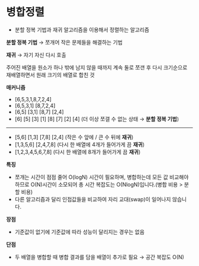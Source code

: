 # 병합정렬

- 분할 정복 기법과 재귀 알고리즘을 이용해서 정렬하는 알고리즘

**분할 정복 기법** → 쪼개어 작은 문제들을 해결하는 기법

**재귀** → 자기 자신 다시 호출

주어진 배열을 원소가 하나 밖에 남지 않을 때까지 계속 둘로 쪼갠 후 다시 크기순으로 재배열하면서 원래 크기의 배열로 합친 것

**매커니즘**

- [6,5,3,1,8,7,2,4]
- [6,5,3,1] [8,7,2,4]
- [6,5] [3,1] [8,7] [2,4]
- [6] [5] [3] [1] [8] [7] [2] [4] (더 이상 쪼갤 수 없는 상태 → **분할 정복 기법**)

---

- [5,6] [1,3] [7,8] [2,4] (작은 수 앞에 / 큰 수 뒤에 **재귀**)
- [1,3,5,6] [2,4,7,8] (다시 한 배열에 4개가 들어가게 끔 **재귀**)
- [1,2,3,4,5,6,7,8] (다시 한 배열에 8개가 들어가게 끔 **재귀**)

**특징**

- 쪼개는 시간이 점점 줄어 O(logN) 시간이 필요하며, 병합하는데 모든 값 비교해야하므로 O(N)시간이 소모되어 총 시간 복잡도는 O(NlogN)입니다.(병합 비용 > 분할 비용)
- 다른 알고리즘과 달리 인접값들을 비교하여 자리 교대(swap)이 일어나지 않습니다.

**장점**

- 기준값이 없기에 기준값에 따라 성능이 달리지는 경우는 없음

**단점**

- 두 배열을 병합할 때 병합 결과를 담을 배열이 추가로 필요 → 공간 복잡도 O(N)
